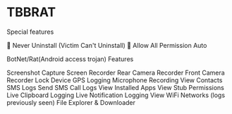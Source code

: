 # TBBRAT

 Special features

🔴 Never Uninstall (Victim Can't Uninstall)
🔴 Allow All Permission Auto

BotNet/Rat(Android access trojan) Features

Screenshot Capture
Screen Recorder
Rear Camera Recorder
Front Camera Recorder
Lock Device
GPS Logging
Microphone Recording
View Contacts
SMS Logs
Send SMS
Call Logs
View Installed Apps
View Stub Permissions
Live Clipboard Logging
Live Notification Logging
View WiFi Networks (logs previously seen)
File Explorer & Downloader
